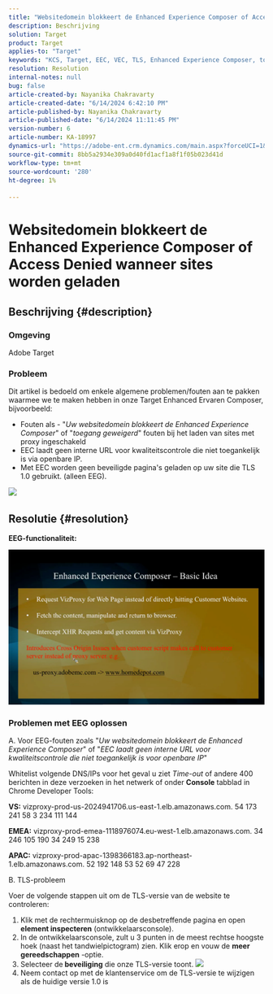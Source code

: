 ```yaml
---
title: "Websitedomein blokkeert de Enhanced Experience Composer of Access Denied wanneer sites worden geladen"
description: Beschrijving
solution: Target
product: Target
applies-to: "Target"
keywords: "KCS, Target, EEC, VEC, TLS, Enhanced Experience Composer, toegang geweigerd, websitedomein, blokkeren, problemen oplossen"
resolution: Resolution
internal-notes: null
bug: false
article-created-by: Nayanika Chakravarty
article-created-date: "6/14/2024 6:42:10 PM"
article-published-by: Nayanika Chakravarty
article-published-date: "6/14/2024 11:11:45 PM"
version-number: 6
article-number: KA-18997
dynamics-url: "https://adobe-ent.crm.dynamics.com/main.aspx?forceUCI=1&pagetype=entityrecord&etn=knowledgearticle&id=ac1799c8-7d2a-ef11-840b-6045bd006704"
source-git-commit: 8bb5a2934e309a0d40fd1acf1a8f1f05b023d41d
workflow-type: tm+mt
source-wordcount: '280'
ht-degree: 1%

---
```


# Websitedomein blokkeert de Enhanced Experience Composer of Access Denied wanneer sites worden geladen

## Beschrijving {#description}


### <b>Omgeving</b>

Adobe Target

### <b>Probleem</b>

Dit artikel is bedoeld om enkele algemene problemen/fouten aan te pakken waarmee we te maken hebben in onze Target Enhanced Ervaren Composer, bijvoorbeeld:

- Fouten als - &quot;*Uw websitedomein blokkeert de Enhanced Experience Composer*&quot; of &quot;*toegang geweigerd*&quot; fouten bij het laden van sites met proxy ingeschakeld
- EEC laadt geen interne URL voor kwaliteitscontrole die niet toegankelijk is via openbare IP.
- Met EEC worden geen beveiligde pagina&#39;s geladen op uw site die TLS 1.0 gebruikt. (alleen EEG).


![](https://adobe-ent.crm.dynamics.com/api/data/v9.0/msdyn_knowledgearticleimages%289163ac73-37ab-ec11-983f-000d3a349523%29/msdyn_blobfile/$value)


## Resolutie {#resolution}


<b>EEG-functionaliteit:</b>

![](assets/6ea1c39f-52ab-ec11-983f-000d3a3496ef.png)

### Problemen met EEG oplossen

A. Voor EEG-fouten zoals &quot;*Uw websitedomein blokkeert de Enhanced Experience Composer*&quot; of &quot;*EEC laadt geen interne URL voor kwaliteitscontrole die niet toegankelijk is voor openbare IP*&quot;

Whitelist volgende DNS/IPs voor het geval u ziet *Time-out* of andere 400 berichten in deze verzoeken in het netwerk of onder <b>Console</b> tabblad in Chrome Developer Tools:

<b>VS:</b>
vizproxy-prod-us-2024941706.us-east-1.elb.amazonaws.com.
54 173 241 58 3 234 111 144

<b>EMEA:</b>
vizproxy-prod-emea-1118976074.eu-west-1.elb.amazonaws.com.
34 246 105 190 34 249 15 238

<b>APAC:</b>
vizproxy-prod-apac-1398366183.ap-northeast-1.elb.amazonaws.com.
52 192 148 53 52 69 47 228

B. TLS-probleem

Voer de volgende stappen uit om de TLS-versie van de website te controleren:

1. Klik met de rechtermuisknop op de desbetreffende pagina en open <b>element inspecteren</b> (ontwikkelaarsconsole).
2. In de ontwikkelaarsconsole, zult u 3 punten in de meest rechtse hoogste hoek (naast het tandwielpictogram) zien. Klik erop en vouw de <b>meer gereedschappen</b> -optie.
3. Selecteer de<b> beveiliging</b> die onze TLS-versie toont.    ![](https://experienceleague.adobe.com/docs/target/assets/firefox_more_info_3.png?lang=en)
4. Neem contact op met de klantenservice om de TLS-versie te wijzigen als de huidige versie 1.0 is

